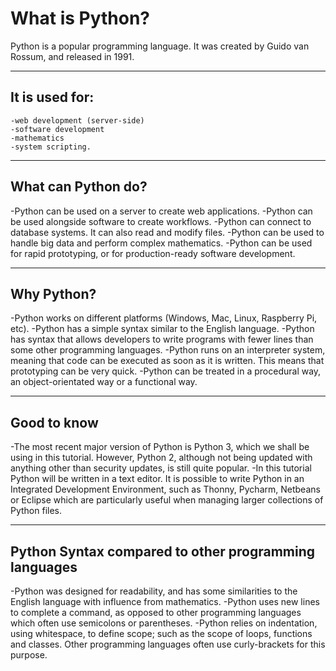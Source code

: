 # What is Python?

Python is a popular programming language. It was created by Guido van Rossum, and released in 1991.

------

## It is used for:

    -web development (server-side)
    -software development
    -mathematics
    -system scripting.

------

## What can Python do?

 -Python can be used on a server to create web applications.
 -Python can be used alongside software to create workflows.
 -Python can connect to database systems. It can also read and modify files.
 -Python can be used to handle big data and perform complex mathematics.
 -Python can be used for rapid prototyping, or for production-ready software development.

------

## Why Python?

 -Python works on different platforms (Windows, Mac, Linux, Raspberry Pi, etc).
 -Python has a simple syntax similar to the English language.
 -Python has syntax that allows developers to write programs with fewer lines than some other programming languages.
 -Python runs on an interpreter system, meaning that code can be executed as soon as it is written. This means that       prototyping can be very quick.
 -Python can be treated in a procedural way, an object-orientated way or a functional way.

------

## Good to know

 -The most recent major version of Python is Python 3, which we shall be using in this tutorial. However, Python 2, although not being updated with anything other than security updates, is still quite popular.
 -In this tutorial Python will be written in a text editor. It is possible to write Python in an Integrated Development Environment, such as Thonny, Pycharm, Netbeans or Eclipse which are particularly useful when managing larger collections of Python files.

------

## Python Syntax compared to other programming languages

 -Python was designed for readability, and has some similarities to the English language with influence from mathematics.
 -Python uses new lines to complete a command, as opposed to other programming languages which often use semicolons or parentheses.
 -Python relies on indentation, using whitespace, to define scope; such as the scope of loops, functions and classes. Other programming languages often use curly-brackets for this purpose.
